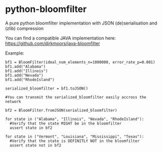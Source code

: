 python-bloomfilter
==================

A pure python bloomfilter implementation with JSON (de)serialisation and (zlib) compression

You can find a compatible JAVA implementation here: https://github.com/dirkmoors/java-bloomfilter

Example:
```
bf1 = BloomFilter(ideal_num_elements_n=1000000, error_rate_p=0.001)
bf1.add("Alabama")
bf1.add("Illinois")
bf1.add("Nevada")
bf1.add("RhodeIsland")

serialized_bloomfilter = bf1.toJSON()

#You can transmit the serialized_bloomfilter easily accross the network

bf2 = BloomFilter.fromJSON(serialized_bloomfilter)

for state in ("Alabama", "Illinois", "Nevada", "RhodeIsland"):
  #Verify that the state MIGHT be in the bloomfilter
  assert state in bf2
  
for state in ("Vermont", "Louisiana", "Mississippi", "Texas"):
  #Verify that the state is DEFINITLY NOT in the bloomfilter
  assert state not in bf2
```

